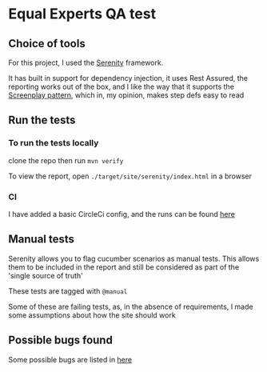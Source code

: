 # Equal Experts QA test


## Choice of tools

For this project, I used the [Serenity](https://serenity-bdd.info/) framework. 

It has built in support for dependency injection, it uses Rest Assured, the reporting works out of the box, and I like the way that it supports the [Screenplay pattern](https://serenity-bdd.github.io/theserenitybook/latest/serenity-screenplay.html), which in, my opinion, makes step defs easy to read

## Run the tests

### To run the tests locally

clone the repo
then run `mvn verify`

To view the report, open `./target/site/serenity/index.html` in a browser 

### CI

I have added a basic CircleCi config, and the runs can be found [here](https://app.circleci.com/pipelines/github/danrhjones/ee-qa-test)

## Manual tests

Serenity allows you to flag cucumber scenarios as manual tests. This allows them to be included in the report and still be considered as part of the 'single source of truth'

These tests are tagged with `@manual`

Some of these are failing tests, as, in the absence of requirements, I made some assumptions about how the site should work

## Possible bugs found

Some possible bugs are listed in [here](Problems.md)
